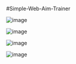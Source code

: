 #Simple-Web-Aim-Trainer

![image](https://github.com/derekburnz/Simple-Web-Aim-Trainer/assets/127548116/151e3d7e-0b5c-4fc9-a444-ccc92d730b28)

![image](https://github.com/derekburnz/Simple-Web-Aim-Trainer/assets/127548116/b725662f-4e92-4929-89a4-fb0b81453dc9)

![image](https://github.com/derekburnz/Simple-Web-Aim-Trainer/assets/127548116/3e623aa1-aa10-4e51-a7eb-c8165a9f3af5)

![image](https://github.com/derekburnz/Simple-Web-Aim-Trainer/assets/127548116/b18c94d6-6837-4629-bf37-9fe06493e5ce)

